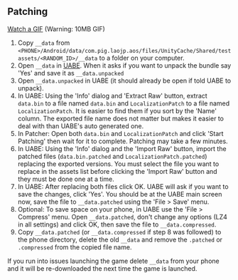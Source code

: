 ## Patching

[Watch a GIF](applying-process.md) (Warning: 10MB GIF)

1. Copy `__data` from `<PHONE>/Android/data/com.pig.laojp.aos/files/UnityCache/Shared/testassets/<RANDOM_ID>/__data` to a folder on your computer.
2. Open `__data` in [UABE](https://github.com/DerPopo/UABE/releases/). When it asks if you want to unpack the bundle say 'Yes' and save it as `__data.unpacked`
3. Open `__data.unpacked` in UABE (it should already be open if told UABE to unpack).
4. In UABE: Using the 'Info' dialog and 'Extract Raw' button, extract `data.bin` to a file named `data.bin` and `LocalizationPatch` to a file named `LocalizationPatch`. It is easier to find them if you sort by the 'Name' column. The exported file name does not matter but makes it easier to deal with than UABE's auto generated one.
5. In Patcher: Open both `data.bin` and `LocalizationPatch` and click 'Start Patching' then wait for it to complete. Patching may take a few minutes.
6. In UABE: Using the 'Info' dialog and the 'Import Raw' button, import the patched files (`data.bin.patched` and `LocalizationPatch.patched`) replacing the exported versions. You must select the file you want to replace in the assets list before clicking the 'Import Raw' button and they must be done one at a time.
7. In UABE: After replacing both files click OK.  UABE will ask if you want to save the changes, click 'Yes'. You should be at the UABE main screen now, save the file to `__data.patched` using the 'File > Save' menu.
8. Optional: To save space on your phone, in UABE use the 'File > Compress' menu. Open `__data.patched`, don't change any options (LZ4 in all settings) and click OK, then save the file to `__data.compressed`.
9. Copy `__data.patched` (or `__data.compressed` if step 8 was followed) to the phone directory, delete the old `__data` and remove the `.patched` or `.compressed` from the copied file name.

If you run into issues launching the game delete `__data` from your phone and it will be re-downloaded the next time the game is launched.
